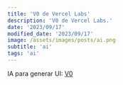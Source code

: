 ```yaml
---
title: 'V0 de Vercel Labs'
description: 'V0 de Vercel Labs.'
date: '2023/09/17'
modified_date: '2023/09/17'
image: /assets/images/posts/ai.png
subtitle: 'ai'
tags: 'ai'
---
```


IA para generar UI: [V0](https://v0.dev/)

